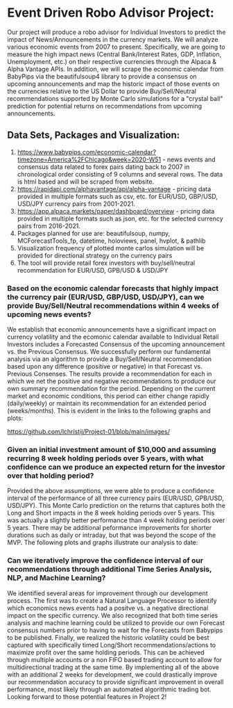 # Event Driven Robo Advisor Project:
Our project will produce a robo advisor for Individual Investors to predict the impact of News/Announcements in the currency markets. We will analyze various economic events from 2007 to present. Specifically, we are going to measure the high impact news (Central Bank/Interest Rates, GDP, Inflation, Unemployment, etc.) on their respective currencies through the Alpaca & Alpha Vantage APIs. In addition, we will scrape the economic calendar from BabyPips via the beautifulsoup4 library to provide a consensus on upcoming announcements and map the historic impact of those events on the currencies relative to the US Dollar to provide Buy/Sell/Neutral recommendations supported by Monte Carlo simulations for a "crystal ball" prediction for potential returns on recommendations from upcoming announcements.

## Data Sets, Packages and Visualization:
1. https://www.babypips.com/economic-calendar?timezone=America%2FChicago&week=2020-W51 - news events and consensus data related to forex pairs dating back to 2007 in chronological order consisting of 9 columns and several rows. The data is html based and will be scraped from website.
2. https://rapidapi.com/alphavantage/api/alpha-vantage - pricing data provided in multiple formats such as csv, etc. for EUR/USD, GBP/USD, USD/JPY currency pairs from 2001-2021.
3. https://app.alpaca.markets/paper/dashboard/overview - pricing data provided in multiple formats such as json, etc. for the selected currency pairs from 2016-2021.
4. Packages planned for use are: beautifulsoup, numpy, MCForecastTools_fp, datetime, holoviews, panel, hvplot, & pathlib
5. Visualization frequency of plotted monte carlos simulation will be provided for directional strategy on the currency pairs
6. The tool will provide retail forex investors with buy/sell/neutral recommendation for EUR/USD, GPB/USD & USD/JPY

### Based on the economic calendar forecasts that highly impact the currency pair (EUR/USD, GBP/USD, USD/JPY), can we provide Buy/Sell/Neutral recommendations within 4 weeks of upcoming news events?
We establish that economic announcements have a significant impact on currency volatility and the ecomonic calendar available to Individual Retail Investors includes a Forecasted Consensus of the upcoming announcement vs. the Previous Consensus. We successfully perform our fundamental analysis via an algorithm to provide a Buy/Sell/Neutral recommendation based upon any difference (positive or negative) in that Forecast vs. Previous Consenses. The results provide a recommendation for each in which we net the positive and negative recommendations to produce our own summary recommendation for the period. Depending on the current market and economic conditions, this period can either change rapidly (daily/weekly) or maintain its recommendation for an extended period (weeks/months). This is evident in the links to the following graphs and plots:

https://github.com/lchristij/Project-01/blob/main/images/


### Given an initial investment amount of $10,000 and assuming recurring 8 week holding periods over 5 years, with what confidence can we produce an expected return for the investor over that holding period?
Provided the above assumptions, we were able to produce a confidence interval of the performance of all three currency pairs (EUR/USD, GPB/USD, USD/JPY). This Monte Carlo prediction on the returns that captures both the Long and Short impacts in the 8 week holding periods over 5 years. This was actually a slightly better performance than 4 week holding periods over 5 years. There may be additional peformance improvements for shorter durations such as daily or intraday, but that was beyond the scope of the MVP. The following plots and graphs illustrate our analysis to date:




### Can we iteratively improve the confidence interval of our recommendations through additional Time Series Analysis, NLP, and Machine Learning?
We identified several areas for improvement through our development process. The first was to create a Natural Language Processor to identify which economics news events had a positve vs. a negative directional impact on the specific currency. We also recognized that both time series analysis and machine learning could be utilized to provide our own Forecast consensus numbers prior to having to wait for the Forecasts from Babypips to be published. Finally, we realized the historic volatility could be best captured with specifically timed Long/Short recommendations/actions to maximize profit over the same holding periods. This can be achieved through multiple accounts or a non FIFO based trading account to allow for multidirectional trading at the same time. By implementing all of the above with an additional 2 weeks for development, we could drastically improve our recommendation accuracy to provide significant improvement in overall performance, most likely through an automated algorithmic trading bot. Looking forward to those potential features in Project 2!


